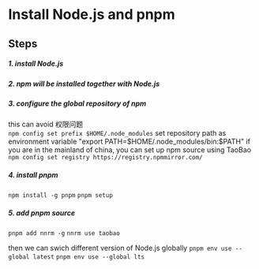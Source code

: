 # Install Node.js and pnpm  

## Steps

##### 1. install Node.js

##### 2. npm will be installed together with Node.js

##### 3. configure the global repository of npm
this can avoid 权限问题  
`npm config set prefix $HOME/.node_modules`
set repository path as environment variable
"export PATH=$HOME/.node_modules/bin:\$PATH"
if you are in the mainland of china, you can set up npm source using TaoBao  
`npm config set registry https://registry.npmmirror.com/`

   
##### 4. install pnpm 
`npm install -g pnpm`
`pnpm setup`
##### 5. add pnpm source 
`pnpm add nnrm -g`
`nnrm use taobao`

then we can swich different version of Node.js globally
`pnpm env use --global latest`
`pnpm env use --global lts`
